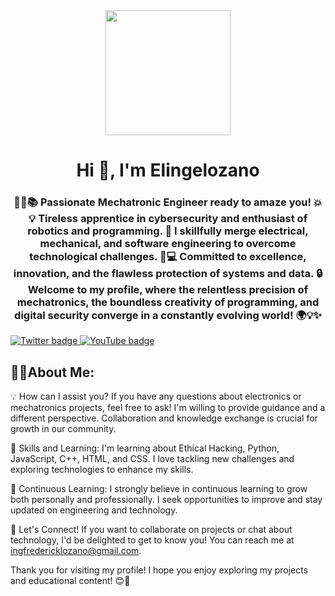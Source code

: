 <div id="header" align="center">
  <img src="https://giphy.com/gifs/13HgwGsXF0aiGY" width="200"/>
  <h1 aling="center"> Hi 👋, I'm Elingelozano</h1>
  <h3 aling="center">🔧🤖📚 Passionate Mechatronic Engineer ready to amaze you! 💥💡 Tireless apprentice in cybersecurity and enthusiast       of robotics and programming. 🚀 I skillfully merge electrical, mechanical, and software engineering to overcome technological               challenges. 💪💻 Committed to excellence, innovation, and the flawless protection of systems and data. 🔒 Welcome to my profile, 
    where the relentless precision of mechatronics, the boundless creativity of programming, and digital security converge in a constantly       evolving world! 🌍💡✨
  </h3>
</div
<div id="badges" align="center">
  <a href="https://twitter.com/FREDERICKLOZA14" target="_blank">
  <img src="https://img.shields.io/twitter/url?url=https%3A%2F%2Ftwitter.com%2FFREDERICKLOZA14&style=piso&logo=twitter&logoColor=azul&label=TWITTER&color=abcdef"
  alt="Twitter badge" />
  </a>
   <a href="https://www.youtube.com/channel/UCUiCC8V7dfOqVDS-1pG_5tg" target="_blank">
  <img src="https://img.shields.io/youtube/channel/subscribers/UCUiCC8V7dfOqVDS-1pG_5tg?label=YouTube"
  alt="YouTube badge" />
   </a>
</div>
<p>
<h2> 👨‍💻About Me: </h2>
💡 How can I assist you?
If you have any questions about electronics or mechatronics projects, feel free to ask! I'm willing to provide guidance and a different perspective. Collaboration and knowledge exchange is crucial for growth in our community.
  
🔧 Skills and Learning:
I'm learning about Ethical Hacking, Python, JavaScript, C++, HTML, and CSS. I love tackling new challenges and exploring technologies to enhance my skills.

🌱 Continuous Learning:
I strongly believe in continuous learning to grow both personally and professionally. I seek opportunities to improve and stay updated on engineering and technology.

📢 Let's Connect!
If you want to collaborate on projects or chat about technology, I'd be delighted to get to know you! You can reach me at ingfredericklozano@gmail.com.

Thank you for visiting my profile! I hope you enjoy exploring my projects and educational content! 😊🚀
</p>
